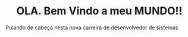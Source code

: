 <h1 align="center"> OLA. Bem Vindo a meu MUNDO!!</h1>

<p align="justify" color:#222> Pulando de cabeça nesta nova carreira de desenvolvedor de sistemas </p>


<!--
**JeffKeKa/JeffKeka** is a ✨ _special_ ✨ repository because its `README.md` (this file) appears on your GitHub profile.

Here are some ideas to get you started:

- 🔭 I’m currently working on ...
- 🌱 I’m currently learning ...
- 👯 I’m looking to collaborate on ...
- 🤔 I’m looking for help with ...
- 💬 Ask me about ...
- 📫 How to reach me: ...
- 😄 Pronouns: ...
- ⚡ Fun fact: ...
-->
